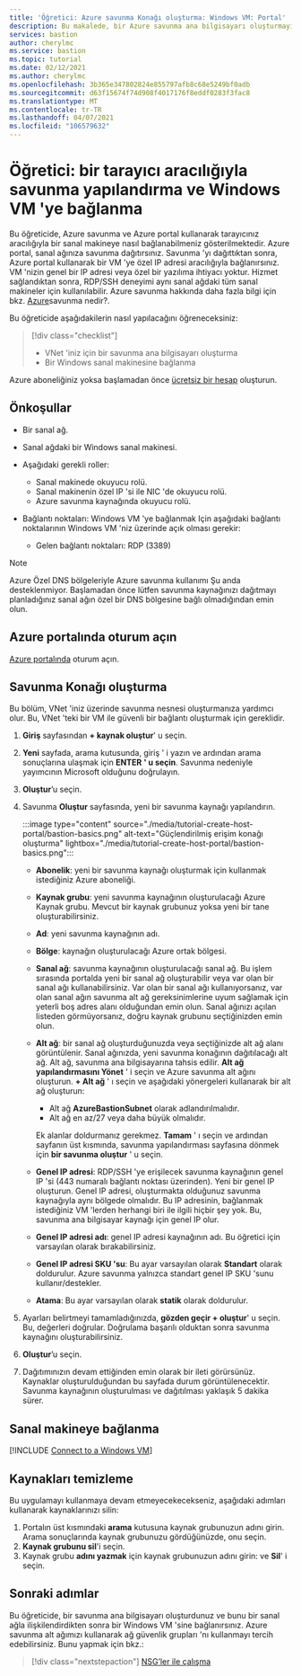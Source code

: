 ```yaml
---
title: 'Öğretici: Azure savunma Konağı oluşturma: Windows VM: Portal'
description: Bu makalede, bir Azure savunma ana bilgisayarı oluşturmayı ve bir Windows VM 'ye bağlanmayı öğreneceksiniz.
services: bastion
author: cherylmc
ms.service: bastion
ms.topic: tutorial
ms.date: 02/12/2021
ms.author: cherylmc
ms.openlocfilehash: 3b365e347802824e855797afb8c68e5249bf0adb
ms.sourcegitcommit: d63f15674f74d908f4017176f8eddf0283f3fac8
ms.translationtype: MT
ms.contentlocale: tr-TR
ms.lasthandoff: 04/07/2021
ms.locfileid: "106579632"
---
```

# <a name="tutorial-configure-bastion-and-connect-to-a-windows-vm-through-a-browser"></a>Öğretici: bir tarayıcı aracılığıyla savunma yapılandırma ve Windows VM 'ye bağlanma

Bu öğreticide, Azure savunma ve Azure portal kullanarak tarayıcınız aracılığıyla bir sanal makineye nasıl bağlanabilmeniz gösterilmektedir. Azure portal, sanal ağınıza savunma dağıtırsınız. Savunma 'yı dağıttıktan sonra, Azure portal kullanarak bir VM 'ye özel IP adresi aracılığıyla bağlanırsınız. VM 'nizin genel bir IP adresi veya özel bir yazılıma ihtiyacı yoktur. Hizmet sağlandıktan sonra, RDP/SSH deneyimi aynı sanal ağdaki tüm sanal makineler için kullanılabilir. Azure savunma hakkında daha fazla bilgi için bkz. [Azure](bastion-overview.md)savunma nedir?.

Bu öğreticide aşağıdakilerin nasıl yapılacağını öğreneceksiniz:

> [!div class="checklist"]
> * VNet 'iniz için bir savunma ana bilgisayarı oluşturma
> * Bir Windows sanal makinesine bağlanma

Azure aboneliğiniz yoksa başlamadan önce [ücretsiz bir hesap](https://azure.microsoft.com/free/?WT.mc_id=A261C142F) oluşturun.

## <a name="prerequisites"></a>Önkoşullar

* Bir sanal ağ.
* Sanal ağdaki bir Windows sanal makinesi.
* Aşağıdaki gerekli roller:
  * Sanal makinede okuyucu rolü.
  * Sanal makinenin özel IP 'si ile NIC 'de okuyucu rolü.
  * Azure savunma kaynağında okuyucu rolü.

* Bağlantı noktaları: Windows VM 'ye bağlanmak Için aşağıdaki bağlantı noktalarının Windows VM 'niz üzerinde açık olması gerekir:
  * Gelen bağlantı noktaları: RDP (3389)

 >[!NOTE]
 >Azure Özel DNS bölgeleriyle Azure savunma kullanımı Şu anda desteklenmiyor. Başlamadan önce lütfen savunma kaynağınızı dağıtmayı planladığınız sanal ağın özel bir DNS bölgesine bağlı olmadığından emin olun.
 >

## <a name="sign-in-to-the-azure-portal"></a>Azure portalında oturum açın

[Azure portalında](https://portal.azure.com) oturum açın.

## <a name="create-a-bastion-host"></a><a name="createhost"></a>Savunma Konağı oluşturma

Bu bölüm, VNet 'iniz üzerinde savunma nesnesi oluşturmanıza yardımcı olur. Bu, VNet 'teki bir VM ile güvenli bir bağlantı oluşturmak için gereklidir.

1. **Giriş** sayfasından **+ kaynak oluştur**' u seçin.
1. **Yeni** sayfada, arama kutusunda, giriş ' i yazın ve ardından arama sonuçlarına ulaşmak için **ENTER** **' u seçin**. Savunma nedeniyle yayımcının Microsoft olduğunu doğrulayın.
1. **Oluştur**’u seçin.
1. Savunma **Oluştur** sayfasında, yeni bir savunma kaynağı yapılandırın.

   :::image type="content" source="./media/tutorial-create-host-portal/bastion-basics.png" alt-text="Güçlendirilmiş erişim konağı oluşturma" lightbox="./media/tutorial-create-host-portal/bastion-basics.png":::

    * **Abonelik**: yeni bir savunma kaynağı oluşturmak için kullanmak istediğiniz Azure aboneliği.
    * **Kaynak grubu**: yeni savunma kaynağının oluşturulacağı Azure Kaynak grubu. Mevcut bir kaynak grubunuz yoksa yeni bir tane oluşturabilirsiniz.
    * **Ad**: yeni savunma kaynağının adı.
    * **Bölge**: kaynağın oluşturulacağı Azure ortak bölgesi.
    * **Sanal ağ**: savunma kaynağının oluşturulacağı sanal ağ. Bu işlem sırasında portalda yeni bir sanal ağ oluşturabilir veya var olan bir sanal ağı kullanabilirsiniz. Var olan bir sanal ağı kullanıyorsanız, var olan sanal ağın savunma alt ağ gereksinimlerine uyum sağlamak için yeterli boş adres alanı olduğundan emin olun. Sanal ağınızı açılan listeden görmüyorsanız, doğru kaynak grubunu seçtiğinizden emin olun.
    * **Alt ağ**: bir sanal ağ oluşturduğunuzda veya seçtiğinizde alt ağ alanı görüntülenir. Sanal ağınızda, yeni savunma konağının dağıtılacağı alt ağ. Alt ağ, savunma ana bilgisayarına tahsis edilir. **Alt ağ yapılandırmasını Yönet** ' i seçin ve Azure savunma alt ağını oluşturun. **+ Alt ağ** ' ı seçin ve aşağıdaki yönergeleri kullanarak bir alt ağ oluşturun:

         * Alt ağ **AzureBastionSubnet** olarak adlandırılmalıdır.
         * Alt ağ en az/27 veya daha büyük olmalıdır.

      Ek alanlar doldurmanız gerekmez. **Tamam** ' ı seçin ve ardından sayfanın üst kısmında, savunma yapılandırması sayfasına dönmek için **bir savunma oluştur** ' u seçin.
    * **Genel IP adresi**: RDP/SSH 'ye erişilecek savunma kaynağının genel IP 'si (443 numaralı bağlantı noktası üzerinden). Yeni bir genel IP oluşturun. Genel IP adresi, oluşturmakta olduğunuz savunma kaynağıyla aynı bölgede olmalıdır. Bu IP adresinin, bağlanmak istediğiniz VM 'lerden herhangi biri ile ilgili hiçbir şey yok. Bu, savunma ana bilgisayar kaynağı için genel IP olur.
    * **Genel IP adresi adı**: genel IP adresi kaynağının adı. Bu öğretici için varsayılan olarak bırakabilirsiniz.
    * **Genel IP adresi SKU 'su**: Bu ayar varsayılan olarak **Standart** olarak doldurulur. Azure savunma yalnızca standart genel IP SKU 'sunu kullanır/destekler.
    * **Atama**: Bu ayar varsayılan olarak **statik** olarak doldurulur.

1. Ayarları belirtmeyi tamamladığınızda, **gözden geçir + oluştur**' u seçin. Bu, değerleri doğrular. Doğrulama başarılı olduktan sonra savunma kaynağını oluşturabilirsiniz.
1. **Oluştur**’u seçin.
1. Dağıtımınızın devam ettiğinden emin olarak bir ileti görürsünüz. Kaynaklar oluşturulduğundan bu sayfada durum görüntülenecektir. Savunma kaynağının oluşturulması ve dağıtılması yaklaşık 5 dakika sürer.

## <a name="connect-to-a-vm"></a>Sanal makineye bağlanma

[!INCLUDE [Connect to a Windows VM](../../includes/bastion-vm-rdp.md)]

## <a name="clean-up-resources"></a>Kaynakları temizleme

Bu uygulamayı kullanmaya devam etmeyecekecekseniz, aşağıdaki adımları kullanarak kaynaklarınızı silin:

1. Portalın üst kısmındaki **arama** kutusuna kaynak grubunuzun adını girin. Arama sonuçlarında kaynak grubunuzu gördüğünüzde, onu seçin.
1. **Kaynak grubunu sil**'i seçin.
1. Kaynak grubu **adını yazmak** için kaynak grubunuzun adını girin: ve **Sil**' i seçin.

## <a name="next-steps"></a>Sonraki adımlar

Bu öğreticide, bir savunma ana bilgisayarı oluşturdunuz ve bunu bir sanal ağla ilişkilendirdikten sonra bir Windows VM 'sine bağlanırsınız. Azure savunma alt ağımızı kullanarak ağ güvenlik grupları 'nı kullanmayı tercih edebilirsiniz. Bunu yapmak için bkz.:

> [!div class="nextstepaction"]
> [NSG’ler ile çalışma](bastion-nsg.md)
